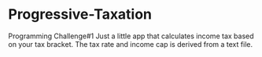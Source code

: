 # Progressive-Taxation
Programming Challenge#1
Just a little app that calculates income tax based on your tax bracket. The tax rate and income cap is derived from a text file.
